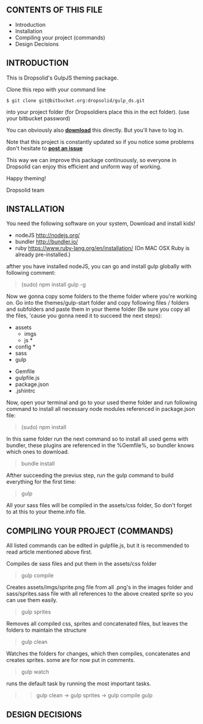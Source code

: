 CONTENTS OF THIS FILE
---------------------

 * Introduction
 * Installation
 * Compiling your project (commands)
 * Design Decisions

INTRODUCTION
------------

This is Dropsolid's GulpJS theming package.

Clone this repo with your command line
```
$ git clone git@bitbucket.org:dropsolid/gulp_ds.git
```
into your project folder (for Dropsoldiers place this in the ect folder).
(use your bitbucket password)

You can obviously also [**download**](https://bitbucket.org/dropsolid/gulp_ds/get/082b8aa74463.zip) this directly.
But you'll have to log in.

Note that this project is constantly updated
so if you notice some problems don't hesitate to [**post an issue**](https://bitbucket.org/dropsolid/gulp_ds/issues)

This way we can improve this package continuously,
so everyone in Dropsolid can enjoy this efficient and uniform way of working.


Happy theming!

Dropsolid team


INSTALLATION
------------

You need the following software on your system,
Download and install kids!
- nodeJS    http://nodejs.org/
- bundler   http://bundler.io/
- ruby      https://www.ruby-lang.org/en/installation/
            (On MAC OSX Ruby is already pre-installed.)

afther you have installed nodeJS,
you can go and install gulp globally with following comment:
  > (sudo) npm install gulp -g

Now we gonna copy some folders to the theme folder where you're working on.
Go into the themes/gulp-start folder and copy following files / folders and
subfolders and paste them in your theme folder (Be sure you copy all the files,
'cause you gonna need it to succeed the next steps):
- assets
  - imgs
  - js
    *
- config
  *
- sass
- gulp
* Gemfile
* gulpfile.js
* package.json
* .jshintrc

Now, open your terminal and go to your used theme folder and run following
command to install all necessary node modules referenced in package.json file:
  > (sudo) npm install


In this same folder run the next command so to install all used gems
with bundler, these plugins are referenced in the %Gemfile%, so bundler knows
which ones to download.
  > bundle install

Afther succeeding the previus step, run the gulp command to build everything
for the first time:
 > gulp

All your sass files will be compiled in the assets/css folder,
So don't forget to at this to your theme.info file.


COMPILING YOUR PROJECT (COMMANDS)
---------------------------------

All listed commands can be edited in gulpfile.js,
but it is recommended to read article mentioned above first.

Compiles de sass files and put them in the assets/css folder
  > gulp compile

Creates assets/imgs/sprite.png file from all .png's in the images folder
and sass/sprites.sass file with all references to the above created sprite
so you can use them easily.
  > gulp sprites

Removes all compiled css, sprites and concatenated files,
but leaves the folders to maintain the structure
  > gulp clean

Watches the folders for changes, which then compiles,
concatenates and creates sprites. some are for now put in comments.
  > gulp watch

runs the default task by running the most important tasks.
>> gulp clean -> gulp sprites -> gulp compile
  > gulp


DESIGN DECISIONS
----------------
